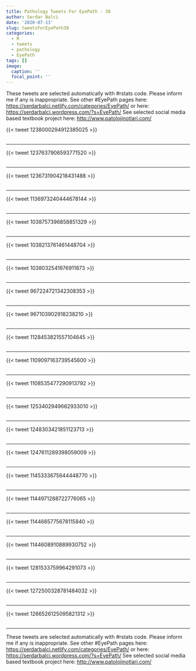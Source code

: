 ```yaml
---
title: Pathology Tweets For EyePath - 38
author: Serdar Balci
date: '2020-07-13'
slug: tweetsForEyePath38
categories:
  - R
  - tweets
  - pathology
  - EyePath
tags: []
image:
  caption: ''
  focal_point: ''
---
```



These tweets are selected automatically with #rstats code. Please inform me if any is inappropriate.
See other #EyePath pages here: https://serdarbalci.netlify.com/categories/EyePath/  or here: https://serdarbalci.wordpress.com/?s=EyePath/ 
See selected social media based textbook project here: http://www.patolojinotlari.com/

{{< tweet 1238000294912385025 >}}
<br>
<br>
<hr>
{{< tweet 1237637906593771520 >}}
<br>
<br>
<hr>
{{< tweet 1236731904218431488 >}}
<br>
<br>
<hr>
{{< tweet 1136973240444678144 >}}
<br>
<br>
<hr>
{{< tweet 1038757396858851329 >}}
<br>
<br>
<hr>
{{< tweet 1038213761461448704 >}}
<br>
<br>
<hr>
{{< tweet 1038032541976911873 >}}
<br>
<br>
<hr>
{{< tweet 967224721342308353 >}}
<br>
<br>
<hr>
{{< tweet 967103902918238210 >}}
<br>
<br>
<hr>
{{< tweet 1128453821557104645 >}}
<br>
<br>
<hr>
{{< tweet 1109097163739545600 >}}
<br>
<br>
<hr>
{{< tweet 1108535477290913792 >}}
<br>
<br>
<hr>
{{< tweet 1253402949662933010 >}}
<br>
<br>
<hr>
{{< tweet 1248303421851123713 >}}
<br>
<br>
<hr>
{{< tweet 1247611289398059009 >}}
<br>
<br>
<hr>
{{< tweet 1145333675644448770 >}}
<br>
<br>
<hr>
{{< tweet 1144971288722776065 >}}
<br>
<br>
<hr>
{{< tweet 1144665775678115840 >}}
<br>
<br>
<hr>
{{< tweet 1144608910889930752 >}}
<br>
<br>
<hr>
{{< tweet 1281533759964291073 >}}
<br>
<br>
<hr>
{{< tweet 1272500328781484032 >}}
<br>
<br>
<hr>
{{< tweet 1266526125095821312 >}}
<br>
<br>
<hr>


These tweets are selected automatically with #rstats code. Please inform me if any is inappropriate.
See other #EyePath pages here: https://serdarbalci.netlify.com/categories/EyePath/  or here: https://serdarbalci.wordpress.com/?s=EyePath/ 
See selected social media based textbook project here: http://www.patolojinotlari.com/
